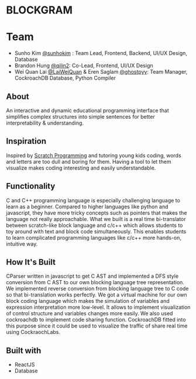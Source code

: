 # BLOCKGRAM

# Team
- Sunho Kim [@sunhokim](https://github.com/sunhokim) : Team Lead, Frontend, Backend, UI/UX Design, Database
- Brandon Hung [@qilin2](https://www.github.com/): Co-Lead, Frontend, UI/UX Design
- Wei Quan Lai [@LaiWeiQuan](https://github.com/LaiWeiQuan) & Eren Saglam [@ghostpyy](https://github.com/ghostpyy): Team Manager, CockroachDB Database, Python Compiler


## About
An interactive and dynamic educational programming interface that simplifies complex structures into simple sentences for better interpretability & understanding.

## Inspiration
Inspired by [Scratch Programming](https://scratch.mit.edu/developers) and tutoring young kids coding, words and letters are too dull and boring for them. Having a tool to let them visualize makes coding interesting and easily understandable.

## Functionality
C and C++ programming language is especially challenging language to learn as a beginner. Compared to higher languages like python and javascript, they have more tricky concepts such as pointers that makes the language not really approachable. What we built is a real time bi-translator between scratch-like block language and c/c++ which allows students to toy around with text and block code simultaneously. This enables students to learn complicated programming languages like c/c++ more hands-on, intuitive way.

## How It's Built
CParser written in javascript to get C AST and implemented a DFS style conversion from C AST to our own blocking language tree representation. We implemented reverse conversion from blocking language tree to C code so that bi-translation works perfectly. We got a virtual machine for our own block coding language which makes the simulation of variables and expression interpretation more low-level. It allows to implement visualization of control structure and variables changes more easily. We also used cockroachdb to implement code sharing function. CockroachDB fitted into this purpose since it could be used to visualize the traffic of share real time using CockraochLabs.

## Built with
- ReactJS
- Database
